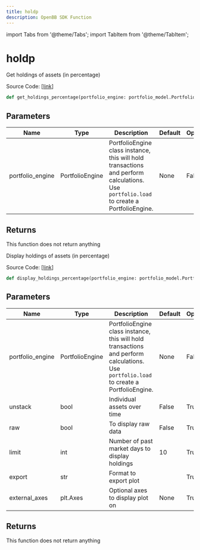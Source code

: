 ```yaml
---
title: holdp
description: OpenBB SDK Function
---
```


import Tabs from '@theme/Tabs';
import TabItem from '@theme/TabItem';

# holdp

<Tabs>
<TabItem value="model" label="Model" default>

Get holdings of assets (in percentage)

Source Code: [[link](https://github.com/OpenBB-finance/OpenBBTerminal/tree/main/openbb_terminal/portfolio/portfolio_model.py#L1559)]

```python
def get_holdings_percentage(portfolio_engine: portfolio_model.PortfolioEngine) -> None
```
## Parameters

| Name | Type | Description | Default | Optional |
| ---- | ---- | ----------- | ------- | -------- |
| portfolio_engine | PortfolioEngine | PortfolioEngine class instance, this will hold transactions and perform calculations.<br/>Use `portfolio.load` to create a PortfolioEngine. | None | False |

## Returns

This function does not return anything



</TabItem>
<TabItem value="view" label="View">

Display holdings of assets (in percentage)

Source Code: [[link](https://github.com/OpenBB-finance/OpenBBTerminal/tree/main/openbb_terminal/portfolio/portfolio_view.py#L792)]

```python
def display_holdings_percentage(portfolio_engine: portfolio_model.PortfolioEngine, unstack: bool = False, raw: bool = False, limit: int = 10, export: str = "", external_axes: Optional[matplotlib.axes._axes.Axes] = None) -> None
```
## Parameters

| Name | Type | Description | Default | Optional |
| ---- | ---- | ----------- | ------- | -------- |
| portfolio_engine | PortfolioEngine | PortfolioEngine class instance, this will hold transactions and perform calculations.<br/>Use `portfolio.load` to create a PortfolioEngine. | None | False |
| unstack | bool | Individual assets over time | False | True |
| raw | bool | To display raw data | False | True |
| limit | int | Number of past market days to display holdings | 10 | True |
| export | str | Format to export plot |  | True |
| external_axes | plt.Axes | Optional axes to display plot on | None | True |

## Returns

This function does not return anything



</TabItem>
</Tabs>